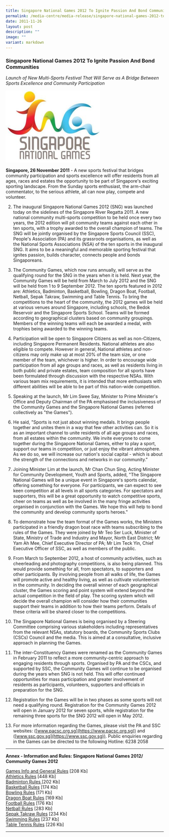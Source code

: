 ```yaml
---
title: Singapore National Games 2012 To Ignite Passion And Bond Communities
permalink: /media-centre/media-release/singapore-national-games-2012-to-ignite-passion-and-bond-communities/
date: 2011-11-26
layout: post
description: ""
image: ""
variant: markdown
---
```

### **Singapore National Games 2012 To Ignite Passion And Bond Communities**

_Launch of New Multi-Sports Festival That Will Serve as A Bridge Between Sports Excellence and Community Participation_

![](/images/Media%20Centre/Media%20Release/2011/Nov/LOGOANDMASCOTUNVEILEDFORINAUGURALSINGAPORENATIONALGAMESMainPar0045Imagegif.gif)

**Singapore, 26 November 2011** - A new sports festival that bridges community participation and sports excellence will offer residents from all ages, races and estates the opportunity to be part of Singapore's exciting sporting landscape. From the Sunday sports enthusiast, the arm-chair commentator, to the serious athlete, all can now play, compete and volunteer.

2. The inaugural Singapore National Games 2012 (SNG) was launched today on the sidelines of the Singapore River Regatta 2011. A new national community multi-sports competition to be held once every two years, the 2012 edition will pit community teams against each other in ten sports, with a trophy awarded to the overall champion of teams. The SNG will be jointly organised by the Singapore Sports Council (SSC), People's Association (PA) and its grassroots organisations, as well as the National Sports Associations (NSA) of the ten sports in the inaugural SNG. It aims to be a meaningful and memorable sporting festival that ignites passion, builds character, connects people and bonds Singaporeans.

3. The Community Games, which now runs annually, will serve as the qualifying round for the SNG in the years when it is held. Next year, the Community Games will be held from March to July 2012 and the SNG will be held from 1 to 9 September 2012. The ten sports featured in 2012 are: Athletics, Badminton, Basketball, Bowling, Dragon Boat, Football, Netball, Sepak Takraw, Swimming and Table Tennis. To bring the competitions to the heart of the community, the 2012 games will be held at various venues around Singapore, including schools, the Bedok Reservoir and the Singapore Sports School. Teams will be formed according to geographical clusters based on community groupings. Members of the winning teams will each be awarded a medal, with trophies being awarded to the winning teams.

4. Participation will be open to Singapore Citizens as well as non-Citizens, including Singapore Permanent Residents. National athletes are also eligible to compete. However in general, National athletes and non-citizens may only make up at most 20% of the team size, or one member of the team, whichever is higher. In order to encourage wide participation from all age groups and races, as well as residents living in both public and private estates, team composition for all sports have been formulated through discussion with the respective NSAs. With various team mix requirements, it is intended that more enthusiasts with different abilities will be able to be part of this nation-wide competition.

5. Speaking at the launch, Mr Lim Swee Say, Minister to Prime Minister's Office and Deputy Chairman of the PA emphasised the inclusiveness of the Community Games and the Singapore National Games (referred collectively as "the Games").

6. He said, "Sports is not just about winning medals. It brings people together and unites them in a way that few other activities can. So it is as an important channel to unite residents of all age groups and races, from all estates within the community. We invite everyone to come together during the Singapore National Games, either to play a sport, support our teams in competition, or just enjoy the vibrant atmosphere. As we do so, we will increase our nation's social capital - which is about the strength of the connections and networks in our community."

7. Joining Minister Lim at the launch, Mr Chan Chun Sing, Acting Minister for Community Development, Youth and Sports, added, "The Singapore National Games will be a unique event in Singapore's sports calendar, offering something for everyone. For participants, we can expect to see keen competition at all levels in all sports categories. For spectators and supporters, this will be a great opportunity to watch competitive sports, cheer on teams as well as be involved in the many fringe activities organised in conjunction with the Games. We hope this will help to bond the community and develop community sports heroes."

8. To demonstrate how the team format of the Games works, the Ministers participated in a friendly dragon boat race with teams subscribing to the rules of the Games. They were joined by Mr Teo Ser Luck, Minister of State, Ministry of Trade and Industry and Mayor, North East District; Mr Yam Ah Mee, Chief Executive Director of PA; Mr Lim Teck Yin, Chief Executive Officer of SSC, as well as members of the public.

9. From March to September 2012, a host of community activities, such as cheerleading and photography competitions, is also being planned. This would provide something for all, from spectators, to supporters and other participants. By involving people from all walks of life, the Games will promote active and healthy living, as well as cultivate volunteerism in the community. In deciding the overall winner of each geographical cluster, the Games scoring and point system will extend beyond the actual competition in the field of play. The scoring system which will decide the overall champion will consider how their communities support their teams in addition to how their teams perform. Details of these criteria will be shared closer to the competitions.

10. The Singapore National Games is being organised by a Steering Committee comprising various stakeholders including representatives from the relevant NSAs, statutory boards, the Community Sports Clubs (CSCs) Council and the media. This is aimed at a consultative, inclusive approach in planning the Games.

11. The inter-Constituency Games were renamed as the Community Games in February 2011 to reflect a more community-centric approach to engaging residents through sports. Organised by PA and the CSCs, and supported by SSC, the Community Games will continue to be organised during the years when SNG is not held. This will offer continued opportunities for mass participation and greater involvement of residents as participants, volunteers, supporters and officials in preparation for the SNG.

12. Registration for the Games will be in two phases as some sports will not need a qualifying round. Registration for the Community Games 2012 will open in January 2012 for seven sports, while registration for the remaining three sports for the SNG 2012 will open in May 2012.

13. For more information regarding the Games, please visit the PA and SSC websites: ([www.pacsc.org.sg](https://www.pacsc.org.sg)) and ([www.ssc.gov.sg](https://www.ssc.gov.sg)). Public enquiries regarding in the Games can be directed to the following Hotline: 6238 2058

---

**Annex - Information and Rules: Singapore National Games 2012/ Community Games 2012**

[Games Info and General Rules](/files/Media%20Centre/Media%20Release/2011/November/Games%20Info%20and%20General%20RulesSingapore%20National%20Games%202012Community%20Games%202012pdf.pdf) [208 Kb]
<br>[Athletics Rules](/files/Media%20Centre/Media%20Release/2011/November/Athletics%20RulesSingapore%20National%20Games%202012Community%20Games%202012pdf.pdf) [448 Kb]
<br>[Badminton Rules ](/files/Media%20Centre/Media%20Release/2011/November/Badminton%20RulesSingapore%20National%20Games%202012Community%20Games%202012pdf.pdf)[202 Kb]
<br>[Basketball Rules](/files/Media%20Centre/Media%20Release/2011/November/Basketball%20RulesSingapore%20National%20Games%202012Community%20Games%202012pdf.pdf) [174 Kb]
<br>[Bowling Rules](/files/Media%20Centre/Media%20Release/2011/November/Bowling%20RulesSingapore%20National%20Games%202012Community%20Games%202012pdf.pdf) [171 Kb]
<br>[Dragon Boat Rules](/files/Media%20Centre/Media%20Release/2011/November/Dragon%20Boat%20RulesSingapore%20National%20Games%202012Community%20Games%202012pdf.pdf) [169 Kb]
<br>[Football Rules](/files/Media%20Centre/Media%20Release/2011/November/Football%20RulesSingapore%20National%20Games%202012Community%20Games%202012pdf.pdf) [176 Kb]
<br>[Netball Rules](/files/Media%20Centre/Media%20Release/2011/November/Netball%20RulesSingapore%20National%20Games%202012Community%20Games%202012pdf.pdf) [283 Kb]
<br>[Sepak Takraw Rules](/files/Media%20Centre/Media%20Release/2011/November/Sepak%20TakrawSingapore%20National%20Games%202012Community%20Games%202012pdf.pdf) [234 Kb]
<br>[Swimming Rules](/files/Media%20Centre/Media%20Release/2011/November/FinalCgSng2012SwimmingRulesStandardised%20as%20at%2024%20November%202011pdf.pdf) [237 Kb]
<br>[Table Tennis Rules](/files/Media%20Centre/Media%20Release/2011/November/Table%20Tennis%20RulesSingapore%20National%20Games%202012Community%20Games%202012pdf.pdf) [226 Kb]

---